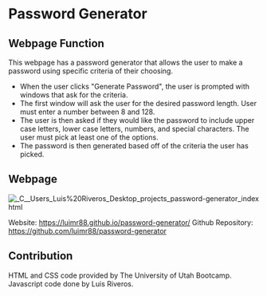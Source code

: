 # Password Generator

## Webpage Function
This webpage has a password generator that allows the user to make a password using
specific criteria of their choosing.
* When the user clicks "Generate Password", the user is prompted with windows that ask for the criteria.
* The first window will ask the user for the desired password length. User must enter a number between 8 and 128.
* The user is then asked if they would like the password to include upper case letters, lower case letters, numbers, and special characters. The user must pick at least one of the options.
* The password is then generated based off of the criteria the user has picked.

## Webpage
![_C__Users_Luis%20Riveros_Desktop_projects_password-generator_index html](https://user-images.githubusercontent.com/78315917/161438260-5f4902fb-2fe8-491e-aa84-efd9dc1c0541.png)

Website: https://luimr88.github.io/password-generator/
Github Repository: https://github.com/luimr88/password-generator

## Contribution
HTML and CSS code provided by The University of Utah Bootcamp. Javascript code done by Luis Riveros.
